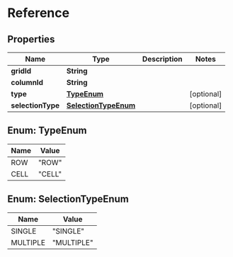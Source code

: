 

# Reference


## Properties

| Name | Type | Description | Notes |
|------------ | ------------- | ------------- | -------------|
|**gridId** | **String** |  |  |
|**columnId** | **String** |  |  |
|**type** | [**TypeEnum**](#TypeEnum) |  |  [optional] |
|**selectionType** | [**SelectionTypeEnum**](#SelectionTypeEnum) |  |  [optional] |



## Enum: TypeEnum

| Name | Value |
|---- | -----|
| ROW | &quot;ROW&quot; |
| CELL | &quot;CELL&quot; |



## Enum: SelectionTypeEnum

| Name | Value |
|---- | -----|
| SINGLE | &quot;SINGLE&quot; |
| MULTIPLE | &quot;MULTIPLE&quot; |



